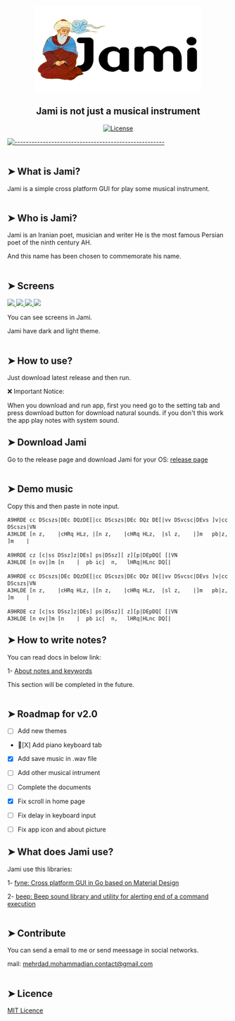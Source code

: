 <p align="center">
  <img src="assets/about.png" alt="jami" width="380" height="195" />
</p>

<h2 align="center">Jami is not just a musical instrument</h2>


<p align="center">
  <a href="https://github.com/mehrdad-dev/Jami/blob/master/LICENSE"><img src="https://img.shields.io/badge/license-MIT-informational" alt="License"></a>
</p>

[![-----------------------------------------------------](https://raw.githubusercontent.com/andreasbm/readme/master/assets/lines/colored.png)](#table-of-contents)
</br>
<br/>

## ➤ What is Jami?
Jami is a simple cross platform GUI for play some musical instrument.
</br>
<br/>
## ➤ Who is Jami?
Jami is an Iranian poet, musician and writer
He is the most famous Persian poet of the ninth century AH.

And this name has been chosen to commemorate his name.
</br>
<br/>
## ➤ Screens
<a href="https://github.com/mehrdad-dev/Jami/blob/master/assets/screen-1.jpg" target="_blank">
<img src="https://raw.githubusercontent.com/mehrdad-dev/Jami/master/assets/screen-1.jpg" width="48%">
</a>

<a href="https://github.com/mehrdad-dev/Jami/blob/master/assets/screen-2.jpg" target="_blank">
<img src="https://raw.githubusercontent.com/mehrdad-dev/Jami/master/assets/screen-2.jpg" width="48%">
</a>

<a href="https://github.com/mehrdad-dev/Jami/blob/master/assets/screen-3.jpg" target="_blank">
<img src="https://raw.githubusercontent.com/mehrdad-dev/Jami/master/assets/screen-3.jpg" width="48%">
</a>

<a href="https://github.com/mehrdad-dev/Jami/blob/master/assets/screen-4.jpg" target="_blank">
<img src="https://raw.githubusercontent.com/mehrdad-dev/Jami/master/assets/screen-4.jpg" width="48%">
</a>

You can see screens in Jami.

Jami have dark and light theme.
</br>
<br/>
## ➤ How to use?
Just download latest release and then run.

❌ Important Notice:

When you download and run app, first you need go to the setting tab and press download button for download natural sounds.
if you don't this work the app play notes with system sound.

## ➤ Download Jami
Go to the release page and download Jami for your OS:  [release page](https://github.com/mehrdad-dev/Jami/releases)
</br>
<br/>
## ➤ Demo music
Copy this and then paste in note input.
````
A9HRDE cc DScszs|DEc DQzDE[|cc DScszs|DEc DQz DE[|vv DSvcsc|DEvs ]v|cc DScszs|VN
A3HLDE [n z,    |cHRq HLz, |[n z,    |cHRq HLz,  |sl z,    |]m   pb|z, ]m    |

A9HRDE cz [c|ss DSsz]z|DEs] ps|DSsz][ z][p|DEpDQ[ [|VN
A3HLDE [n ov|]m [n    |  pb ic|  n,   lHRq|HLnc DQ[|

A9HRDE cc DScszs|DEc DQzDE[|cc DScszs|DEc DQz DE[|vv DSvcsc|DEvs ]v|cc DScszs|VN
A3HLDE [n z,    |cHRq HLz, |[n z,    |cHRq HLz,  |sl z,    |]m   pb|z, ]m    |

A9HRDE cz [c|ss DSsz]z|DEs] ps|DSsz][ z][p|DEpDQ[ [|VN
A3HLDE [n ov|]m [n    |  pb ic|  n,   lHRq|HLnc DQ[|
````

## ➤ How to write notes?
You can read docs in below link:

1- [About notes and keywords](https://github.com/mehrdad-dev/Jami/blob/master/Notes.md)


This section will be completed in the future.
</br>
<br/>
## ➤ Roadmap for v2.0

-   [ ] Add new themes
-   [ٓX] Add piano keyboard tab
-   [X] Add save music in .wav file
-   [ ] Add other musical intrument
-   [ ] Complete the documents
-   [X] Fix scroll in home page
-   [ ] Fix delay in keyboard input
-   [ ] Fix app icon and about picture



## ➤ What does Jami use?
Jami use this libraries:

1- [fyne: Cross platform GUI in Go based on Material Design](https://github.com/fyne-io/fyne)

2- [beep: Beep sound library and utility for alerting end of a command execution](https://github.com/dbatbold/beep)
</br>
<br/>
## ➤ Contribute

You can send a email to me or send meessage in social networks.

mail: mehrdad.mohammadian.contact@gmail.com
</br>
<br/>
## ➤ Licence
[MIT Licence](https://github.com/mehrdad-dev/Jami/blob/master/LICENSE)
